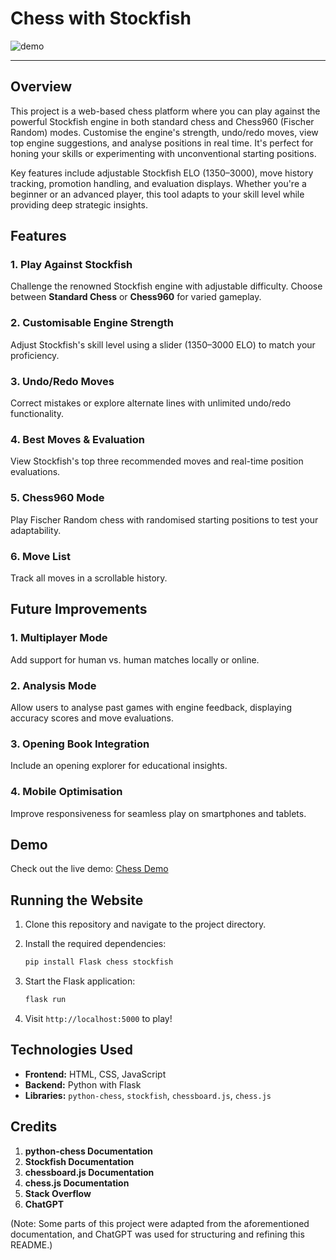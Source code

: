 # Chess with Stockfish

![demo](https://cloud-3i8kiyekj-hack-club-bot.vercel.app/0demo.png)

---

## Overview

This project is a web-based chess platform where you can play against the powerful Stockfish engine in both standard chess and Chess960 (Fischer Random) modes. Customise the engine's strength, undo/redo moves, view top engine suggestions, and analyse positions in real time. It's perfect for honing your skills or experimenting with unconventional starting positions.

Key features include adjustable Stockfish ELO (1350–3000), move history tracking, promotion handling, and evaluation displays. Whether you're a beginner or an advanced player, this tool adapts to your skill level while providing deep strategic insights.

## Features

### 1. **Play Against Stockfish**
Challenge the renowned Stockfish engine with adjustable difficulty. Choose between **Standard Chess** or **Chess960** for varied gameplay.

### 2. **Customisable Engine Strength**
Adjust Stockfish's skill level using a slider (1350–3000 ELO) to match your proficiency.

### 3. **Undo/Redo Moves**
Correct mistakes or explore alternate lines with unlimited undo/redo functionality.

### 4. **Best Moves & Evaluation**
View Stockfish's top three recommended moves and real-time position evaluations.

### 5. **Chess960 Mode**
Play Fischer Random chess with randomised starting positions to test your adaptability.

### 6. **Move List**
Track all moves in a scrollable history.

## Future Improvements

### 1. **Multiplayer Mode**
Add support for human vs. human matches locally or online.

### 2. **Analysis Mode**
Allow users to analyse past games with engine feedback, displaying accuracy scores and move evaluations.

### 3. **Opening Book Integration**
Include an opening explorer for educational insights.

### 4. **Mobile Optimisation**
Improve responsiveness for seamless play on smartphones and tablets.

## Demo

Check out the live demo: [Chess Demo](https://chess.mengshin.me)

## Running the Website

1. Clone this repository and navigate to the project directory.

2. Install the required dependencies:
   ```bash
   pip install Flask chess stockfish
   ```

3. Start the Flask application:
   ```bash
   flask run
   ```

4. Visit `http://localhost:5000` to play!

## Technologies Used

- **Frontend:** HTML, CSS, JavaScript
- **Backend:** Python with Flask
- **Libraries:** `python-chess`, `stockfish`, `chessboard.js`, `chess.js`

## Credits

1. **python-chess Documentation**
2. **Stockfish Documentation**
3. **chessboard.js Documentation**
4. **chess.js Documentation**
5. **Stack Overflow**
6. **ChatGPT**

(Note: Some parts of this project were adapted from the aforementioned documentation, and ChatGPT was used for structuring and refining this README.)